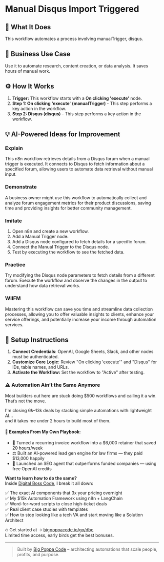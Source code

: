 # Manual Disqus Import Triggered

## 🚀 What It Does
This workflow automates a process involving manualTrigger, disqus.

## 💼 Business Use Case
Use it to automate research, content creation, or data analysis. It saves hours of manual work.

## ⚙️ How It Works
1.  **Trigger:** This workflow starts with a **On clicking 'execute'** node.
2. **Step 1: On clicking 'execute' (manualTrigger)** - This step performs a key action in the workflow.
3. **Step 2: Disqus (disqus)** - This step performs a key action in the workflow.

## 💡 AI-Powered Ideas for Improvement
### Explain
This n8n workflow retrieves details from a Disqus forum when a manual trigger is executed. It connects to Disqus to fetch information about a specified forum, allowing users to automate data retrieval without manual input.

### Demonstrate
A business owner might use this workflow to automatically collect and analyze forum engagement metrics for their product discussions, saving time and providing insights for better community management.

### Imitate
1. Open n8n and create a new workflow.
2. Add a Manual Trigger node.
3. Add a Disqus node configured to fetch details for a specific forum.
4. Connect the Manual Trigger to the Disqus node.
5. Test by executing the workflow to see the fetched data.

### Practice
Try modifying the Disqus node parameters to fetch details from a different forum. Execute the workflow and observe the changes in the output to understand how data retrieval works.

### WIIFM
Mastering this workflow can save you time and streamline data collection processes, allowing you to offer valuable insights to clients, enhance your service offerings, and potentially increase your income through automation services.

## 🔧 Setup Instructions
1. **Connect Credentials:** OpenAI, Google Sheets, Slack, and other nodes must be authenticated.
2. **Customize Core Logic:** Review "On clicking 'execute'" and "Disqus" for IDs, table names, and URLs.
3. **Activate the Workflow:** Set the workflow to "Active" after testing.

### ⚠️ Automation Ain’t the Same Anymore

Most builders out here are stuck doing $500 workflows and calling it a win.  
That’s not the move.  

I'm closing $6k–$13k deals by stacking simple automations with lightweight AI...  
and it takes me under 2 hours to build most of them.

#### 🧠 Examples From My Own Playbook:
- 🔁 Turned a recurring invoice workflow into a $6,000 retainer that saved 20 hours/week  
- ⚖️ Built an AI-powered lead gen engine for law firms — they paid $13,000 happily  
- 🚀 Launched an SEO agent that outperforms funded companies — using free OpenAI credits  

**Want to learn how to do the same?**  
Inside [Digital Boss Code](https://bigpoppacode.io/go/dbc), I break it all down:

✅ The exact AI components that 3x your pricing overnight  
✅ My $15k Automation Framework using n8n + LangChain  
✅ Word-for-word scripts to close high-ticket deals  
✅ Real client case studies with templates  
✅ How to stop looking like a tech VA and start moving like a Solution Architect  

🔥 Get started at → [bigpoppacode.io/go/dbc](https://bigpoppacode.io/go/dbc)  
Limited time access, early birds get the best bonuses.

---
> Built by [Big Poppa Code](https://bigpoppacode.io) – architecting automations that scale people, profits, and purpose.
